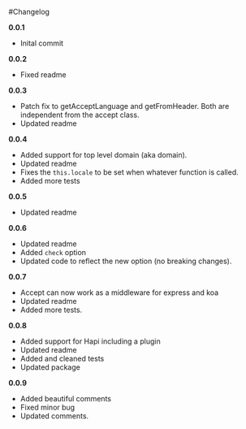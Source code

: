 #Changelog

**0.0.1**

* Inital commit

**0.0.2**

* Fixed readme

**0.0.3**

* Patch fix to getAcceptLanguage and getFromHeader. Both are independent from the accept class.
* Updated readme

**0.0.4**

* Added support for top level domain (aka domain). 
* Updated readme
* Fixes the `this.locale` to be set when whatever function is called.
* Added more tests

**0.0.5**

* Updated readme

**0.0.6**

* Updated readme
* Added `check` option
* Updated code to reflect the new option (no breaking changes).

**0.0.7**

* Accept can now work as a middleware for express and koa
* Updated readme
* Added more tests.

**0.0.8**

* Added support for Hapi including a plugin
* Updated readme
* Added and cleaned tests
* Updated package

**0.0.9**

* Added beautiful comments
* Fixed minor bug
* Updated comments.
